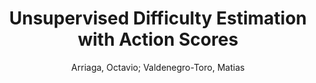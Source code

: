 ---
paperId: 33
author: Arriaga, Octavio; Valdenegro-Toro, Matias
title: Unsupervised Difficulty Estimation with Action Scores
pdf: Arriaga-Valdenegro_LongPresentation_33.pdf
poster: Arriaga-Valdenegro_LongPresentation_33.png
alt: --
type: Oral
topic: Deep Learning
link: --
conference: neurips
year: 2020
tags: neurips-2020
---